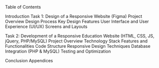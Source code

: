 Table of Contents



Introduction
Task 1: Design of a Responsive Website (Figma)
Project Overview
Design Process
Key Design Features
User Interface and User Experience (UI/UX)
Screens and Layouts


Task 2: Development of a Responsive Education Website (HTML, CSS, JS, jQuery, PHP/MySQL)
Project Overview
Technology Stack
Features and Functionalities
Code Structure
Responsive Design Techniques
Database Integration (PHP & MySQL)
Testing and Optimization


Conclusion
Appendices
